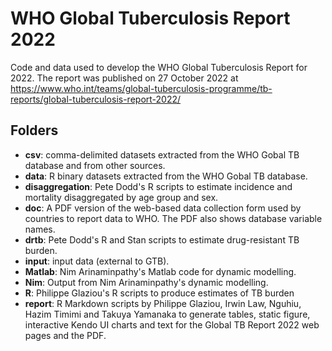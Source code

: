 # WHO Global Tuberculosis Report 2022

Code and data used to develop the WHO Global Tuberculosis Report for 2022. The report was published on 27 October 2022 at https://www.who.int/teams/global-tuberculosis-programme/tb-reports/global-tuberculosis-report-2022/


## Folders

* **csv**: comma-delimited datasets extracted from the WHO Gobal TB database and from other sources.
* **data**: R binary datasets extracted from the WHO Gobal TB database.
* **disaggregation**: Pete Dodd's R scripts to estimate incidence and mortality disaggregated by age group and sex.
* **doc**: A PDF version of the web-based data collection form used by countries to report data to WHO. The PDF also shows database variable names.
* **drtb**: Pete Dodd's R and Stan scripts to estimate drug-resistant TB burden.
* **input**: input data (external to GTB).
* **Matlab**: Nim Arinaminpathy's Matlab code for dynamic modelling.
* **Nim**: Output from Nim Arinaminpathy's dynamic modelling.
* **R**: Philippe Glaziou's R scripts to produce estimates of TB burden
* **report**: R Markdown scripts by Philippe Glaziou, Irwin Law, Nguhiu, Hazim Timimi and Takuya Yamanaka to generate tables, static figure, interactive Kendo UI charts and text for the Global TB Report 2022 web pages and the PDF. 


